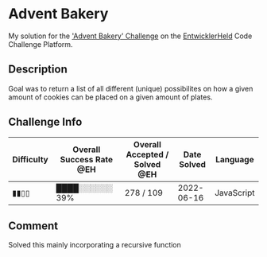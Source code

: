# Advent Bakery

My solution for the ['Advent Bakery' Challenge](https://platform.entwicklerheld.de/challenge/advent-bakery?technology=JavaScript) on the [EntwicklerHeld](https://platform.entwicklerheld.de/) Code Challenge Platform.

## Description
Goal was to return a list of all different (unique) possibilites on how a given amount of cookies can be placed on a given amount of plates.

## Challenge Info
Difficulty | Overall Success Rate @EH | Overall Accepted / Solved @EH | Date Solved | Language
---|---|---|---|---|
▮▮▯▯ | ████░░░░░░ 39% | 278 / 109 | 2022-06-16 | JavaScript

## Comment
Solved this mainly incorporating a recursive function